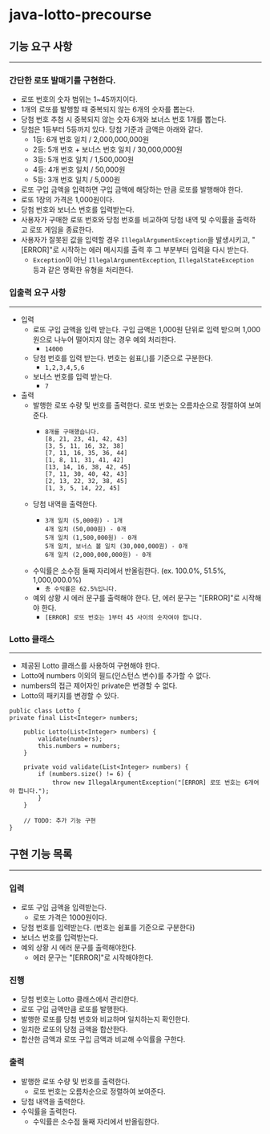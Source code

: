 # java-lotto-precourse

## 기능 요구 사항
---
### 간단한 로또 발매기를 구현한다.

- 로또 번호의 숫자 범위는 1~45까지이다.
- 1개의 로또를 발행할 때 중복되지 않는 6개의 숫자를 뽑는다.
- 당첨 번호 추첨 시 중복되지 않는 숫자 6개와 보너스 번호 1개를 뽑는다.
- 당첨은 1등부터 5등까지 있다. 당첨 기준과 금액은 아래와 같다.
  - 1등: 6개 번호 일치 / 2,000,000,000원
  - 2등: 5개 번호 + 보너스 번호 일치 / 30,000,000원
  - 3등: 5개 번호 일치 / 1,500,000원
  - 4등: 4개 번호 일치 / 50,000원
  - 5등: 3개 번호 일치 / 5,000원
- 로또 구입 금액을 입력하면 구입 금액에 해당하는 만큼 로또를 발행해야 한다.
- 로또 1장의 가격은 1,000원이다.
- 당첨 번호와 보너스 번호를 입력받는다.
- 사용자가 구매한 로또 번호와 당첨 번호를 비교하여 당첨 내역 및 수익률을 출력하고 로또 게임을 종료한다.
- 사용자가 잘못된 값을 입력할 경우 `IllegalArgumentException`을 발생시키고, "[ERROR]"로 시작하는 에러 메시지를 출력 후 그 부분부터 입력을 다시 받는다.
  - `Exception`이 아닌 `IllegalArgumentException`, `IllegalStateException` 등과 같은 명확한 유형을 처리한다.

### 입출력 요구 사항
___
- 입력
  - 로또 구입 금액을 입력 받는다. 구입 금액은 1,000원 단위로 입력 받으며 1,000원으로 나누어 떨어지지 않는 경우 예외 처리한다.
    - ```14000```
  - 당첨 번호를 입력 받는다. 번호는 쉼표(,)를 기준으로 구분한다.
    - ```1,2,3,4,5,6```
  - 보너스 번호를 입력 받는다.
    - ```7```
- 출력
  - 발행한 로또 수량 및 번호를 출력한다. 로또 번호는 오름차순으로 정렬하여 보여준다.
    - ```
      8개를 구매했습니다.
      [8, 21, 23, 41, 42, 43]
      [3, 5, 11, 16, 32, 38]
      [7, 11, 16, 35, 36, 44]
      [1, 8, 11, 31, 41, 42]
      [13, 14, 16, 38, 42, 45]
      [7, 11, 30, 40, 42, 43]
      [2, 13, 22, 32, 38, 45]
      [1, 3, 5, 14, 22, 45]
      ```
  - 당첨 내역을 출력한다.
    - ```
      3개 일치 (5,000원) - 1개
      4개 일치 (50,000원) - 0개
      5개 일치 (1,500,000원) - 0개
      5개 일치, 보너스 볼 일치 (30,000,000원) - 0개
      6개 일치 (2,000,000,000원) - 0개
      ```
  - 수익률은 소수점 둘째 자리에서 반올림한다. (ex. 100.0%, 51.5%, 1,000,000.0%)
    - ```총 수익률은 62.5%입니다.```
  - 예외 상황 시 에러 문구를 출력해야 한다. 단, 에러 문구는 "[ERROR]"로 시작해야 한다.
    - ```[ERROR] 로또 번호는 1부터 45 사이의 숫자여야 합니다.```

### Lotto 클래스
___
- 제공된 Lotto 클래스를 사용하여 구현해야 한다.
- Lotto에 numbers 이외의 필드(인스턴스 변수)를 추가할 수 없다.
- numbers의 접근 제어자인 private은 변경할 수 없다.
- Lotto의 패키지를 변경할 수 있다.
```
public class Lotto {
private final List<Integer> numbers;

    public Lotto(List<Integer> numbers) {
        validate(numbers);
        this.numbers = numbers;
    }

    private void validate(List<Integer> numbers) {
        if (numbers.size() != 6) {
            throw new IllegalArgumentException("[ERROR] 로또 번호는 6개여야 합니다.");
        }
    }

    // TODO: 추가 기능 구현
}
```
## 구현 기능 목록
___

### 입력
- 로또 구입 금액을 입력받는다.
  - 로또 가격은 1000원이다.
- 당첨 번호를 입력받는다. (번호는 쉼표를 기준으로 구분한다)
- 보너스 번호를 입력받는다.
- 예외 상황 시 에러 문구를 출력해야한다.
  - 에러 문구는 "[ERROR]"로 시작해야한다.

### 진행
- 당첨 번호는 Lotto 클래스에서 관리한다.
- 로또 구입 금액만큼 로또를 발행한다.
- 발행한 로또를 당첨 번호와 비교하며 일치하는지 확인한다.
- 일치한 로또의 당첨 금액을 합산한다.
- 합산한 금액과 로또 구입 금액과 비교해 수익률을 구한다.

### 출력
- 발행한 로또 수량 및 번호를 출력한다. 
  - 로또 번호는 오름차순으로 정렬하여 보여준다.
- 당첨 내역을 출력한다.
- 수익률을 출력한다.
  - 수익률은 소수점 둘째 자리에서 반올림한다.


